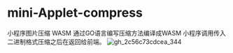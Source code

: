 # mini-Applet-compress
小程序图片压缩 WASM
通过GO语言编写压缩方法编译成WASM 小程序调用传入二进制格式压缩之后在返回给前端。
![gh_2c56c73cdcea_344](https://user-images.githubusercontent.com/30976418/196664896-698a34a8-c723-4253-9dcc-57660672085a.jpeg)

